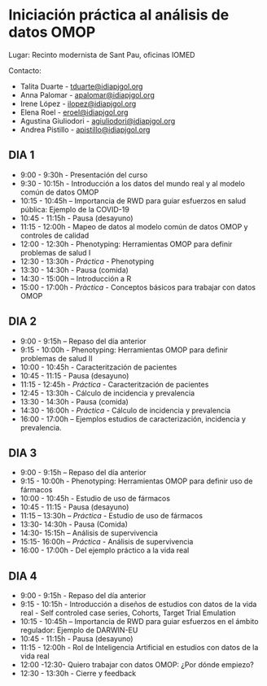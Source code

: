 # Iniciación práctica al análisis de datos OMOP

Lugar: Recinto modernista de Sant Pau, oficinas IOMED

Contacto:
* Talita Duarte - tduarte@idiapjgol.org
* Anna Palomar - apalomar@idiapjgol.org
* Irene López - ilopez@idiapjgol.org
* Elena Roel - eroel@idiapjgol.org
* Agustina Giuliodori - agiuliodori@idiapjgol.org
* Andrea Pistillo - apistillo@idiapjgol.org

## DIA 1
* 9:00 - 9:30h - Presentación del curso
* 9:30 - 10:15h - Introducción a los datos del mundo real y al modelo común de datos OMOP
* 10:15 - 10:45h – Importancia de RWD para guiar esfuerzos en salud pública: Ejemplo de la
COVID-19
* 10:45 - 11:15h - Pausa (desayuno)
* 11:15 - 12:00h - Mapeo de datos al modelo común de datos OMOP y controles de calidad
* 12:00 - 12:30h - Phenotyping: Herramientas OMOP para definir problemas de salud I
* 12:30 - 13:30h - *Práctica* - Phenotyping
* 13:30 - 14:30h - Pausa (comida)
* 14:30 - 15:00h – Introducción a R
* 15:00 - 17:00h - *Pràctica* - Conceptos básicos para trabajar con datos OMOP

## DIA 2
* 9:00 - 9:15h – Repaso del día anterior
* 9:15 - 10:00h - Phenotyping: Herramientas OMOP para definir problemas de salud II
* 10:00 - 10:45h - Caracteritzación de pacientes
* 10:45 - 11:15 - Pausa (desayuno)
* 11:15 - 12:45h - *Práctica* - Caracteritzación de pacientes
* 12:45 - 13:30h - Cálculo de incidencia y prevalencia
* 13:30 - 14:30h - Pausa (comida)
* 14:30 - 16:00h - *Práctica* - Cálculo de incidencia y prevalencia
* 16:00 - 17:00h – Ejemplos estudios de caracterización, incidencia y prevalencia.

## DIA 3
* 9:00 - 9:15h – Repaso del día anterior
* 9:15 - 10:00h - Phenotyping: Herramientas OMOP para definir uso de fármacos
* 10:00 - 10:45h - Estudio de uso de fármacos
* 10:45 - 11:15 - Pausa (desayuno)
* 11:15 – 13:30h – *Práctica* - Estudio de uso de fármacos
* 13:30- 14:30h - Pausa (Comida)  
* 14:30- 15:15h – Análisis de supervivencia
* 15:15- 16:00h – *Práctica* - Análisis de supervivencia
* 16:00 - 17:00h - Del ejemplo práctico a la vida real

## DIA 4
* 9:00 - 9:15h - Repaso del día anterior
* 9:15 - 10:15h - Introducción a diseños de estudios con datos de la vida real - Self controled case series, Cohorts, Target Trial Emulation
* 10:15 - 10:45h – Importancia de RWD para guiar esfuerzos en el ámbito regulador: Ejemplo de DARWIN-EU
* 10:45 - 11:15h - Pausa (desayuno)
* 11:15 - 12:00h - Rol de Inteligencia Artificial en estudios con datos de la vida real
* 12:00 -12:30- Quiero trabajar con datos OMOP: ¿Por dónde empiezo?
* 12:30 - 13:30h - Cierre y feedback
